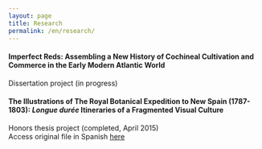 ```yaml
---
layout: page
title: Research
permalink: /en/research/
---
```

<h4><b>Imperfect Reds: Assembling a New History of Cochineal Cultivation and Commerce in the Early Modern Atlantic World</b></h4>
Dissertation project (in progress)

<h4><b>The Illustrations of The Royal Botanical Expedition to New Spain (1787-1803): <i>Longue durée</i> Itineraries of a Fragmented Visual Culture</b></h4>
Honors thesis project (completed, April 2015) 
<br>Access original file in Spanish <a href="https://hdl.handle.net/20.500.14330/TES01000727156">here</a>
